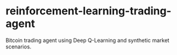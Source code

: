 # reinforcement-learning-trading-agent
Bitcoin trading agent using Deep Q-Learning and synthetic market scenarios.
